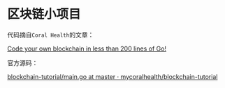 # 区块链小项目

代码摘自`Coral Health`的文章：

[Code your own blockchain in less than 200 lines of Go!](https://medium.com/@mycoralhealth/code-your-own-blockchain-in-less-than-200-lines-of-go-e296282bcffc)

官方源码：

[blockchain-tutorial/main.go at master · mycoralhealth/blockchain-tutorial](https://github.com/mycoralhealth/blockchain-tutorial/blob/master/main.go)